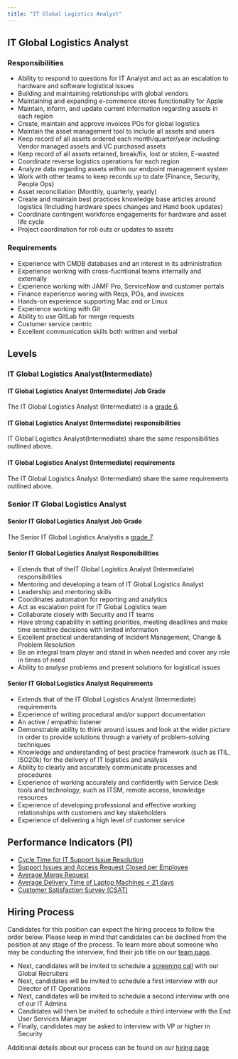 ```yaml
---
title: "IT Global Logistics Analyst"
---
```


## IT Global Logistics Analyst

### Responsibilities

- Ability to respond to questions for IT Analyst and act as an escalation to hardware and software logistical issues
- Building and maintaining relationships with global vendors
- Maintaining and expanding e-commerce stores functionality for Apple
- Maintain, inform, and update current information regarding assets in each region
- Create, maintain and approve invoices POs for global logistics
- Maintain the asset management tool to include all assets and users
- Keep record of all assets ordered each month/quarter/year including: Vendor managed assets and VC purchased assets
- Keep record of all assets retained, break/fix, lost or stolen, E-wasted
- Coordinate reverse logistics operations for each region
- Analyze data regarding assets within our endpoint management system
- Work with other teams to keep records up to date (Finance, Security, People Ops)
- Asset reconciliation (Monthly, quarterly, yearly)
- Create and maintain best practices knowledge base articles around logistics (Including hardware specs changes and Hand book updates)
- Coordinate contingent workforce engagements for hardware and asset life cycle
- Project coordination for roll outs or updates to assets


### Requirements

- Experience with CMDB databases and an interest in its administration
- Experience working with cross-fucntional teams internally and externally
- Experience working with JAMF Pro, ServiceNow and customer portals
- Finance experience woring with Reqs, POs, and invoices
- Hands-on experience supporting Mac and or Linux
- Experience working with Git
- Ability to use GitLab for merge requests
- Customer service centric
- Excellent communication skills both written and verbal


## Levels

### IT Global Logistics Analyst(Intermediate)

#### IT Global Logistics Analyst (Intermediate) Job Grade

The IT Global Logistics Analyst (Intermediate) is a [grade 6](/handbook/total-rewards/compensation/compensation-calculator/#gitlab-job-grades).

#### IT Global Logistics Analyst (Intermediate) responsibilities

IT Global Logistics Analyst(Intermediate) share the same responsibilities outlined above.

#### IT Global Logistics Analyst (Intermediate) requirements

The IT Global Logistics Analyst (Intermediate) share the same requirements outlined above.

### Senior IT Global Logistics Analyst

#### Senior IT Global Logistics Analyst Job Grade

The Senior IT Global Logistics Analystis a [grade 7](/handbook/total-rewards/compensation/compensation-calculator/#gitlab-job-grades).

#### Senior IT Global Logistics Analyst Responsibilities

- Extends that of theIT Global Logistics Analyst (Intermediate) responsibilities
- Mentoring and developing a team of IT Global Logistics Analyst
- Leadership and mentoring skills
- Coordinates automation for reporting and analytics
- Act as escalation point for IT Global Logistics team
- Collaborate closely with Security and IT teams
- Have strong capability in setting priorities, meeting deadlines and make time sensitive decisions with limited information
- Excellent practical understanding of Incident Management, Change &  Problem Resolution
- Be an integral team player and stand in when needed and cover any role in times of need
- Ability to analyse problems and present solutions for logistical issues

#### Senior IT Global Logistics Analyst Requirements

- Extends that of the IT Global Logistics Analyst (Intermediate) requirements
- Experience of writing procedural and/or support documentation
- An active / empathic listener
- Demonstrable ability to think around issues and look at the wider picture in order to provide solutions through a variety of problem-solving techniques
- Knowledge and understanding of best practice framework (such as ITIL, ISO20k) for the delivery of IT logistics and analysis
- Ability to clearly and accurately communicate processes and procedures
- Experience of working accurately and confidently with Service Desk tools and technology, such as ITSM, remote access, knowledge resources
- Experience of developing professional and effective working relationships with customers and key stakeholders
- Experience of delivering a high level of customer service

## Performance Indicators (PI)

- [Cycle Time for IT Support Issue Resolution](https://internal.gitlab.com/handbook/it/it-performance-indicators/#cycle-time-for-it-support-issue-resolution)
- [Support Issues and Access Request Closed per Employee](https://internal.gitlab.com/handbook/it/it-performance-indicators/#support-tickets-and-access-request-closed-per-employee)
- [Average Merge Request](https://internal.gitlab.com/handbook/it/it-performance-indicators/#average-merge-request)
- [Average Delivery Time of Laptop Machines < 21 days](https://internal.gitlab.com/handbook/it/it-performance-indicators/#average-delivery-time-of-laptop-machines--21-days)
- [Customer Satisfaction Survey (CSAT)](https://internal.gitlab.com/handbook/it/it-performance-indicators/#customer-satisfaction-survey-csat)


## Hiring Process

Candidates for this position can expect the hiring process to follow the order below. Please keep in mind that candidates can be declined from the position at any stage of the process. To learn more about someone who may be conducting the interview, find their job title on our [team page](/handbook/company/team/).

- Next, candidates will be invited to schedule a [screening call](/handbook/hiring/#screening-call) with our Global Recruiters
- Next, candidates will be invited to schedule a first interview with our Director of IT Operations
- Next, candidates will be invited to schedule a second interview with one of our IT Admins
- Candidates will then be invited to schedule a third interview with the End User Services Manager
- Finally, candidates may be asked to interview with VP or higher in Security

Additional details about our process can be found on our [hiring page](/handbook/hiring/)
